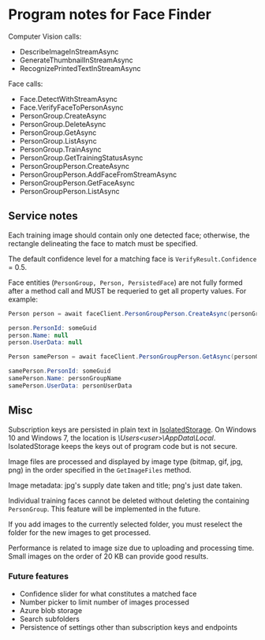 # Program notes for Face Finder

Computer Vision calls:

* DescribeImageInStreamAsync
* GenerateThumbnailInStreamAsync
* RecognizePrintedTextInStreamAsync

Face calls:

* Face.DetectWithStreamAsync
* Face.VerifyFaceToPersonAsync
* PersonGroup.CreateAsync
* PersonGroup.DeleteAsync
* PersonGroup.GetAsync
* PersonGroup.ListAsync
* PersonGroup.TrainAsync
* PersonGroup.GetTrainingStatusAsync
* PersonGroupPerson.CreateAsync
* PersonGroupPerson.AddFaceFromStreamAsync
* PersonGroupPerson.GetFaceAsync
* PersonGroupPerson.ListAsync

## Service notes

Each training image should contain only one detected face; otherwise, the rectangle delineating the face to match must be specified.

The default confidence level for a matching face is `VerifyResult.Confidence` = 0.5.

Face entities (`PersonGroup, Person, PersistedFace`) are not fully formed after a method call and MUST be requeried to get all property values. For example:

```c#
Person person = await faceClient.PersonGroupPerson.CreateAsync(personGroupId, personGroupName, personUserData);

person.PersonId: someGuid
person.Name: null
person.UserData: null

Person samePerson = await faceClient.PersonGroupPerson.GetAsync(personGroupId, person.PersonId);

samePerson.PersonId: someGuid
samePerson.Name: personGroupName
samePerson.UserData: personUserData
```

## Misc

Subscription keys are persisted in plain text in [IsolatedStorage](https://docs.microsoft.com/dotnet/standard/io/isolated-storage?view=netframework-4.7.2). On Windows 10 and Windows 7, the location is *<SYSTEMDRIVE>\Users\<user>\AppData\Local*. IsolatedStorage keeps the keys out of program code but is not secure.

Image files are processed and displayed by image type (bitmap, gif, jpg, png) in the order specified in the `GetImageFiles` method.

Image metadata: jpg's supply date taken and title; png's just date taken.

Individual training faces cannot be deleted without deleting the containing `PersonGroup`. This feature will be implemented in the future.

If you add images to the currently selected folder, you must reselect the folder for the new images to get processed.

Performance is related to image size due to uploading and processing time. Small images on the order of 20 KB can provide good results.

### Future features

* Confidence slider for what constitutes a matched face
* Number picker to limit number of images processed
* Azure blob storage
* Search subfolders
* Persistence of settings other than subscription keys and endpoints
